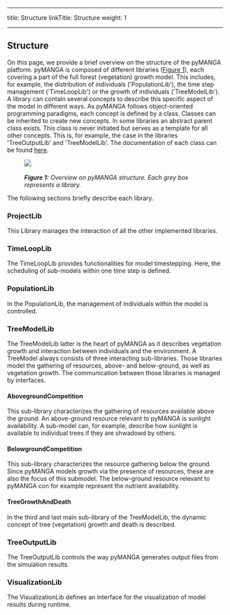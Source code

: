 
---
title: Structure
linkTitle: Structure
weight: 1

---

## Structure

On this page, we provide a brief overview on the structure of the pyMANGA platform.
pyMANGA is composed of different libraries (<a href="/contribution/#Figure_1">Figure 1</a>), each covering a part of the full forest (vegetation) growth model.
This includes, for example, the distribution of individuals ('PopulationLib'), the time step management ('TimeLoopLib') or the growth of individuals ('TreeModelLib').
A library can contain several concepts to describe this specific aspect of the model in different ways.
As pyMANGA follows object-oriented programming paradigms, each concept is defined by a class.
Classes can be inherited to create new concepts.
In some libraries an abstract parent class exists. 
This class is never initiated but serves as a template for all other concepts.
This is, for example, the case in the libraries 'TreeOutputLib' and 'TreeModelLib'.
The documentation of each class can be found [here](https://jbathmann.github.io/pyMANGA/annotated.html).


<figure class="alert">
    <img id="Figure_1" src="/pictures/contribution/manga_structure.png">
    <figcaption>
        <i><br><strong>Figure 1:</strong> Overview on pyMANGA structure. Each grey box represents a library.</i>
    </figcaption>
</figure><p>

The following sections briefly describe each library.


### ProjectLib

This Library manages the interaction of all the other implemented libraries.

### TimeLoopLib

The TimeLoopLib provides functionalities for model timestepping.
Here, the scheduling of sub-models within one time step is defined.

### PopulationLib

In the PopulationLib, the management of individuals within the model is controlled.

### TreeModelLib

The TreeModelLib latter is the heart of pyMANGA as it describes vegetation growth and interaction between individuals and the environment.
A TreeModel always consists of three interacting sub-libraries. 
Those libraries model the gathering of resources, above- and below-ground, as well as vegetation growth.
The communication between those libraries is managed by interfaces. 

#### AbovegroundCompetition

This sub-library characterizes the gathering of resources available above the ground.
An above-ground resource relevant to pyMANGA is sunlight availability.
A sub-model can, for example, describe how sunlight is available to individual trees if they are shwadowd by others.

#### BelowgroundCompetition

This sub-library characterizes the resource gathering below the ground.
Since pyMANGA models growth via the presence of resources, these are also the focus of this submodel.
The below-ground resource relevant to pyMANGA con for example represent the nutrient availability.

#### TreeGrowthAndDeath

In the third and last main sub-library of the TreeModelLib, the dynamic concept of tree (vegetation) growth and death is described.

### TreeOutputLib

The TreeOutputLib controls the way pyMANGA generates output files from the simulation results.

### VisualizationLib

The VisualizationLib defines an interface for the visualization of model results during runtime.

